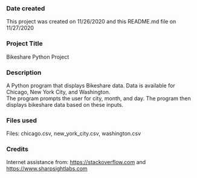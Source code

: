 ### Date created
This project was created on 11/26/2020 and this README.md file on 11/27/2020

### Project Title
Bikeshare Python Project

### Description
A Python program that displays Bikeshare data.  Data is available for Chicago, New York City, and Washington.  
The program prompts the user for city, month, and day.  The program then displays bikeshare data based on these
inputs.

### Files used
Files: chicago.csv, new_york_city.csv, washington.csv

### Credits
Internet assistance from:  https://stackoverflow.com and https://www.sharpsightlabs.com

